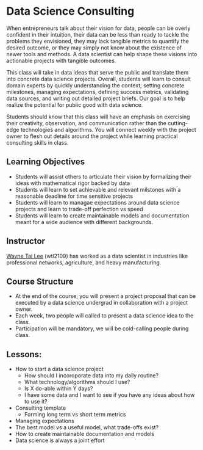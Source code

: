 # Data Science Consulting

When entrepreneurs talk about their vision for data, people can be overly confident in their intuition, their data can be less than ready to tackle the problems they envisioned, they may lack tangible metrics to quantify the desired outcome, or they may simply not know about the existence of newer tools and methods. A data scientist can help shape these visions into actionable projects with tangible outcomes. 

This class will take in data ideas that serve the public and translate them into concrete data science projects. Overall, students will learn to consult domain experts by quickly understanding the context, setting concrete milestones, managing expectations, defining success metrics, validating data sources, and writing out detailed project briefs. Our goal is to help realize the potential for public good with data science.

Students should know that this class will have an emphasis on exercising their creativity, observation, and communication rather than the cutting-edge technologies and algorithms. You will connect weekly with the project owner to flesh out details around the project while learning practical consulting skills in class.

## Learning Objectives
- Students will assist others to articulate their vision by formalizing their ideas with mathematical rigor backed by data
- Students will learn to set achievable and relevant milstones with a reasonable deadline for time sensitive projects
- Students will learn to managae expectations around data science projects and learn to trade-off perfection vs speed
- Students will learn to create maintainable models and documentation meant for a wide audience with different backgrounds.

## Instructor

[Wayne Tai Lee](https://www.linkedin.com/in/waynetailee/) (wtl2109) has worked as a data scientist in industries like professional networks, agriculture, and heavy manufacturing.

## Course Structure

- At the end of the course, you will present a project proposal that can be executed by a data science undergrad in collaboration with a project owner.
- Each week, two people will called to present a data science idea to the class.
- Participation will be mandatory, we will be cold-calling people during class.

## Lessons:
- How to start a data science project
  - How should I incoroporate data into my daily routine?
  - What technology/algorithms should I use?
  - Is X do-able within Y days?
  - I have some data and I want to see if you have any ideas about how to use it?
- Consulting template
  - Forming long term vs short term metrics
- Managing expectations
- The best model vs a useful model, what trade-offs exist?
- How to create maintainable documentation and models
- Data science is always a joint effort
